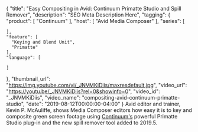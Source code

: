 {
  "title": "Easy Compositing in Avid: Continuum Primatte Studio and Spill Remover",
  "description": "SEO Meta Description Here",
  "tagging": {
    "product": [
      "Continuum"
    ],
    "host": [
      "Avid Media Composer"
    ],
    "series": [

    ],
    "feature": [
      "Keying and Blend Unit",
      "Primatte"
    ],
    "language": [

    ]
  },
  "thumbnail_url": "https://img.youtube.com/vi/_JNVMKiDiis/maxresdefault.jpg",
  "video_url": "https://youtu.be/_JNVMKiDiis?rel=0&showinfo=0",
  "video_id": "_JNVMKiDiis",
  "video_name": "compositing-avid-continuum-primatte-studio",
  "date": "2019-08-12T00:00:00-04:00"
}
Avid editor and trainer, Kevin P. McAuliffe, shows Media Composer editors how easy it is to key and composite green screen footage using [Continuum's](https://borisfx.com/products/continuum/ "Boris FX Continuum") powerful Primatte Studio plug-in and the new spill remover tool added to 2019.5.

